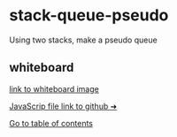# stack-queue-pseudo
Using two stacks, make a pseudo queue

## whiteboard

[link to whiteboard image](https://i.imgur.com/ZAmhiBP.png)


[JavaScrip file link to github ➜](https://github.com/Suhaib-Ersan/401-data-structures-and-algorithms/blob/main/class-11-stack-queue-pseudo/stack-queue-pseudo.js)

[Go to table of contents](https://suhaib-ersan.github.io/401-data-structures-and-algorithms)